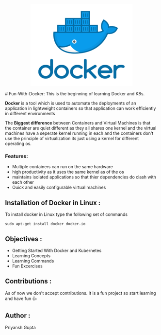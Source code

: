 <p align="center">
 <img width="336" height="270" src="Images/geektechstuff_docker.png">
</p>
# Fun-With-Docker:
This is the beginning of learning Docker and K8s. 

**Docker** is a tool which is used to automate the deployments of an application in lightweight containers so that application can work efficiently in different environments 

The **Biggest difference** between Containers and Virtual Machines is that the container are quiet different as they all shares one kernel and the virtual machines have a seperate kernel running in each and the containers don't use the principle of virtualization its just using a kernel for different operating os.

### Features:
 - Multiple containers can run on the same hardware
 - high productivity as it uses the same kernel as of the os 
 - maintains isolated applications so that thier dependencies do clash with each other
 - Ouick and easily configurable virtual machines
 

## Installation of Docker in Linux :

To install docker in Linux type the following set of commands

```shell 
sudo apt-get install docker docker.io
```

## Objectives :

- Getting Started With Docker and Kubernetes 
- Learning Concepts 
- Learning Commands
- Fun Excercises

## Contributions :

As of now we don't accept contributions. It is a fun project so start learning and have fun :+1:

## Author :

Priyansh Gupta

